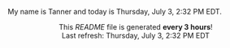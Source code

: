 My name is Tanner and today is Thursday, July 3, 2:32 PM EDT.

<p align="center">This <i>README</i> file is generated <b>every 3 hours</b>!</br>Last refresh: Thursday, July 3, 2:32 PM EDT<br /></p>
